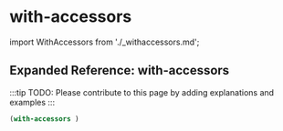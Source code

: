 # with-accessors

import WithAccessors from './_withaccessors.md';

<WithAccessors />

## Expanded Reference: with-accessors

:::tip
TODO: Please contribute to this page by adding explanations and examples
:::

```lisp
(with-accessors )
```

